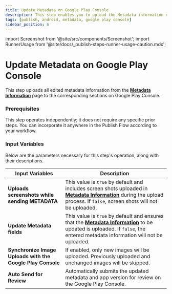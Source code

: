 ```yaml
---
title: Update Metadata on Google Play Console
description: This step enables you to upload the Metadata information of application on Google Play Console.
tags: [publish, android, metadata, google play console]
sidebar_position: 6
---
```


import Screenshot from '@site/src/components/Screenshot';
import RunnerUsage from '@site/docs/\_publish-steps-runner-usage-caution.mdx';

# Update Metadata on Google Play Console

This step uploads all edited metadata information from the [**Metadata Information**](/publish-module/publish-information/meta-data-information) page to the corresponding sections on Google Play Console.

<RunnerUsage />

<Screenshot url='https://cdn.appcircle.io/docs/assets/BE5968-google1.png' />


### Prerequisites

This step operates independently; it does not require any specific prior steps. You can incorporate it anywhere in the Publish Flow according to your workflow.

<Screenshot url='https://cdn.appcircle.io/docs/assets/BE5968-google3.png' />

### Input Variables

Below are the parameters necessary for this step's operation, along with their descriptions.

<Screenshot url='https://cdn.appcircle.io/docs/assets/BE5968-google2.png' />

| Input Variables                                            | Description                                                                                                                                                                                                                                                       |
|------------------------------------------------------------|-------------------------------------------------------------------------------------------------------------------------------------------------------------------------------------------------------------------------------------------------------------------|
| **Uploads screenshots while sending METADATA**             | This value is `true` by default and includes screen shots uploaded in [**Metadata Information**](/publish-module/publish-information/meta-data-information#ios-metadata-information) during the upload process. If `false`, screen shots will not be uploaded.    |
| **Update Metadata fields**                                 | This value is `true` by default and ensures that the [**Metadata Information**](/publish-module/publish-information/meta-data-information#ios-metadata-information) to be updated is uploaded. If `false`, the entered metadata information will not be uploaded. |
| **Synchronize Image Uploads with the Google Play Console** | If enabled, only new images will be uploaded. Previously uploaded and unchanged images will be skipped.                                                                                                                                                           |
| **Auto Send for Review**                                   | Automatically submits the updated metadata and app version for review on the Google Play Console.                                                                                                                                                                 |
